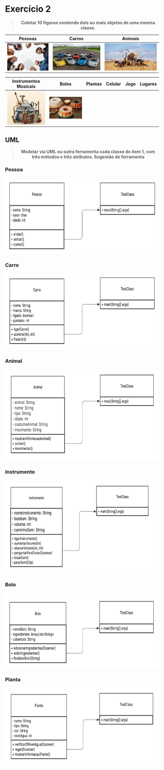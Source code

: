 # Exercício 2
> <center><strong>Coletar 10 figuras contendo dois ou mais objetos de uma mesma classe. </center></strong>

| <center>**Pessoas**</center> | <center>**Carros**</center> | <center>**Animais**</center> |
|-------------|------------|----------------|
|<img src = "Assets/pessoas.png" width = "200" >| <img src = "Assets/carros.png" width = "250">| <img src = "Assets/animais.png" width = "270">|

| <center>**Instrumentos Musicais**</center> |<center> **Bolos**</center> | <center>**Plantas**</center> | **Celular** | **Jogo** | **Lugares** |
|---------------------------|-------------|-----------|-------------|----------|-------------|
|<img src = "Assets/instrumentos.png" width = "200" >|<img src = "Assets/bolos.png" width = "270" >
## UML

> <center><strong>Modelar via UML ou outra ferramenta cada classe do item 1, com três métodos e três atributos. Sugestão de ferramenta </strong></center>

### Pessoa
<center><img src = "UML/Pessoa.png" widht = 250 height = 250 ></center>

### Carro
<center><img src = "UML/Carro.png" widht = 250 height = 250 ></center>

### Animal
<center><img src = "UML/Animal.png" widht = 250 height = 300 ></center>

### Instrumento
<center><img src = "UML/Instrumento.png" widht = 250 height = 306 ></center>

### Bolo
<center><img src = "UML/Bolo.png" widht = 250 height = 248 ></center>

### Planta
<center><img src = "UML/Planta.png" widht = 250 height = 255 ></center>